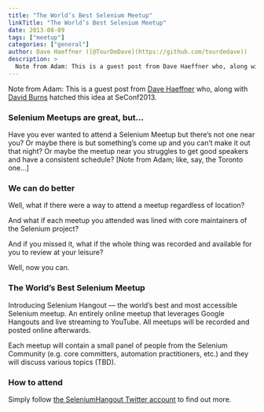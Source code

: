 ```yaml
---
title: "The World’s Best Selenium Meetup"
linkTitle: "The World’s Best Selenium Meetup"
date: 2013-08-09
tags: ["meetup"]
categories: ["general"]
author: Dave Haeffner ([@TourDeDave](https://github.com/tourdedave))
description: >
  Note from Adam: This is a guest post from Dave Haeffner who, along with David Burns hatched this idea at SeConf2013.
---
```



Note from Adam: This is a guest post from [Dave Haeffner](https://github.com/tourdedave) who, along with [David Burns](http://www.theautomatedtester.co.uk/) hatched this idea at SeConf2013.

### **Selenium Meetups are great, but…**

Have you ever wanted to attend a Selenium Meetup but there’s not one near you? Or maybe there is but something’s come up and you can’t make it out that night? Or maybe the meetup near you struggles to get good speakers and have a consistent schedule? \[Note from Adam; like, say, the Toronto one…\]

### **We can do better**

Well, what if there were a way to attend a meetup regardless of location?

And what if each meetup you attended was lined with core maintainers of the Selenium project?

And if you missed it, what if the whole thing was recorded and available for you to review at your leisure?

Well, now you can.

### **The World’s Best Selenium Meetup**

Introducing Selenium Hangout — the world’s best and most accessible Selenium meetup. An entirely online meetup that leverages Google Hangouts and live streaming to YouTube. All meetups will be recorded and posted online afterwards.

Each meetup will contain a small panel of people from the Selenium Community (e.g. core committers, automation practitioners, etc.) and they will discuss various topics (TBD).

### **How to attend**

Simply follow [the SeleniumHangout Twitter account](https://twitter.com/SeleniumHangout) to find out more.